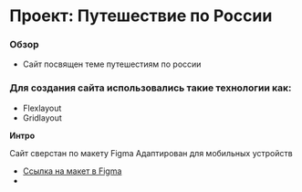 # Проект: Путешествие по России

### Обзор
* Сайт посвящен теме путешестиям по россии
### Для создания сайта использовались такие технологии как:
* Flexlayout
* Gridlayout

**Интро**

Сайт сверстан по макету Figma
Адаптирован для мобильных устройств
* [Ссылка на макет в Figma](https://www.figma.com/file/5S2WSbEFL6awjVWJ0NWL8Q/Sprint-3_-Russia-_-desktop-mobile?node-id=28503%3A0)
* [Ссылка на проект в Github]:https://github.com/Slavk11/russian-travel
